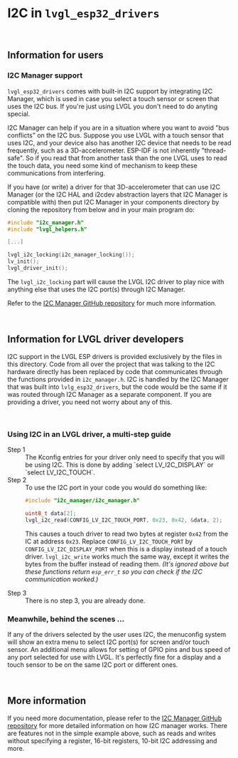 # I2C in `lvgl_esp32_drivers`


&nbsp;


## Information for users

### I2C Manager support

`lvgl_esp32_drivers` comes with built-in I2C support by integrating I2C Manager, which is used in case you select a touch sensor or screen that uses the I2C bus. If you're just using LVGL you don't need to do anyting special.

I2C Manager can help if you are in a situation where you want to avoid "bus conflicts" on the I2C bus. Suppose you use LVGL with a touch sensor that uses I2C, and your device also has another I2C device that needs to be read frequently, such as a 3D-accelerometer. ESP-IDF is not inherently "thread-safe". So if you read that from another task than the one LVGL uses to read the touch data, you need some kind of mechanism to keep these communications from interfering. 

If you have (or write) a driver for that 3D-accelerometer that can use I2C Manager (or the I2C HAL and i2cdev abstraction layers that I2C Manager is compatible with) then put I2C Manager in your components directory by cloning the repository from below and in your main program do:

```c
#include "i2c_manager.h"
#include "lvgl_helpers.h"

[...]

lvgl_i2c_locking(i2c_manager_locking());
lv_init();
lvgl_driver_init();
```

The `lvgl_i2c_locking` part will cause the LVGL I2C driver to play nice with anything else that uses the I2C port(s) through I2C Manager.

Refer to the [I2C Manager GitHub repository](https://github.com/ropg/i2c_manager) for much more information. 


&nbsp;


## Information for LVGL driver developers

I2C support in the LVGL ESP drivers is provided exclusively by the files in this directory. Code from all over the project that was talking to the I2C hardware directly has been replaced by code that communicates through the functions provided in `i2c_manager.h`. I2C is handled by the I2C Manager that was built into `lvlg_esp32_drivers`, but the code would be the same if it was routed through I2C Manager as a separate component. If you are providing a driver, you need not worry about any of this.


&nbsp;


### Using I2C in an LVGL driver, a multi-step guide

<dl>

<dt>Step 1</dt>

<dd>
The Kconfig entries for your driver only need to specify that you will be using I2C. This is done by adding `select LV_I2C_DISPLAY` or `select LV_I2C_TOUCH`.
</dd>


<dt>Step 2</dt>

<dd>
To use the I2C port in your code you would do something like:

    
```c
#include "i2c_manager/i2c_manager.h"

uint8_t data[2];
lvgl_i2c_read(CONFIG_LV_I2C_TOUCH_PORT, 0x23, 0x42, &data, 2);
```

This causes a touch driver to read two bytes at register `0x42` from the IC at address `0x23`. Replace `CONFIG_LV_I2C_TOUCH_PORT` by `CONFIG_LV_I2C_DISPLAY_PORT` when this is a display instead of a touch driver. `lvgl_i2c_write` works much the same way, except it writes the bytes from the buffer instead of reading them. _(It's ignored above but these functions return `esp_err_t` so you can check if the I2C communication worked.)_
</dd>

<dt>Step 3</dt>

<dd>
There is no step 3, you are already done.
</dd>

</dl>


### Meanwhile, behind the scenes ...

If any of the drivers selected by the user uses I2C, the menuconfig system will show an extra menu to select I2C port(s) for screen and/or touch sensor. An additional menu allows for setting of GPIO pins and bus speed of any port selected for use with LVGL. It's perfectly fine for a display and a touch sensor to be on the same I2C port or different ones. 


&nbsp;


## More information

If you need more documentation, please refer to the [I2C Manager GitHub repository](https://github.com/ropg/i2c_manager) for more detailed information on how I2C manager works. There are features not in the simple example above, such as reads and writes without specifying a register, 16-bit registers, 10-bit I2C addressing and more. 
